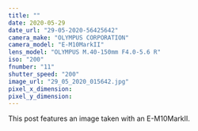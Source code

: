 ```yaml
---
title: ""
date: 2020-05-29
date_url: "29-05-2020-56425642"
camera_make: "OLYMPUS CORPORATION"
camera_model: "E-M10MarkII"
lens_model: "OLYMPUS M.40-150mm F4.0-5.6 R"
iso: "200"
fnumber: "11"
shutter_speed: "200"
image_url: "29_05_2020_015642.jpg"
pixel_x_dimension: 
pixel_y_dimension: 
---
```


This post features an image taken with an E-M10MarkII.